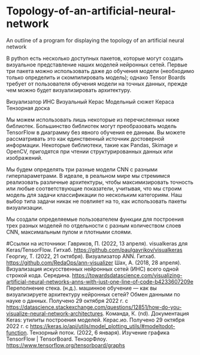 # Topology-of-an-artificial-neural-network
An outline of a program for displaying the topology of an artificial neural network

В python есть несколько доступных пакетов, которые могут создать визуальное представление наших моделей нейронных сетей. 
Первые три пакета можно использовать даже до обучения модели (необходимо только определить и скомпилировать модель); 
однако Tensor Boards требует от пользователя обучения модели на точных данных, прежде чем можно будет визуализировать архитектуру.

Визуализатор ИНС
Визуальный Керас
Модельный сюжет Кераса
Тензорная доска

Мы можем использовать лишь некоторые из перечисленных ниже библиотек. 
Большинство библиотек могут преобразовать модель TensorFlow в диаграмму 
без явного обучения ее данным. Вы можете рассматривать это как единственный 
источник достоверной информации. Некоторые библиотеки, такие как Pandas, Skimage и OpenCV, 
пригодятся при чтении структурированных данных или изображений.

Мы будем определять три разные модели CNN с разными гиперпараметрами. 
В идеале, в реальном мире мы стремимся реализовать различные архитектуры, 
чтобы максимизировать точность или любые соответствующие показатели, учитывая, 
что мы строим модель для задачи классификации по нескольким категориям. 
Наш выбор типа задачи никак не повлияет на то, как использовать пакеты визуализации.

Мы создали определяемые пользователем функции для построения трех разных моделей по 
отдельности с разным количеством слоев CNN, максимальным пулом и плотными слоями.

#Ссылки на источники:
Гавриков, П. (2022, 13 апреля). visualkeras для Keras/TensorFlow. Гитхаб. https://github.com/paulgavrikov/visualkeras
Георгиу, Т. (2022, 21 октября). Визуализатор ANN. Гитхаб. https://github.com/RedaOps/ann-visualizer
Шах, А. (2018, 28 апреля). Визуализация искусственных нейронных сетей (ИНС) всего одной строкой кода. Середина. https://towardsdatascience.com/visualizing-artificial-neural-networks-anns-with-just-one-line-of-code-b4233607209e
Переполнение стека. (н.д.). машинное обучение — как вы визуализируете архитектуру нейронных сетей? Обмен данными по науке о данных. Получено 29 октября 2022 г. с https://datascience.stackexchange.com/questions/12851/how-do-you-visualize-neural-network-architectures.
Команда, К. (nd). Документация Keras: утилиты построения моделей. Керас.ио. Получено 29 октября 2022 г. с https://keras.io/api/utils/model_plotting_utils/#modeltodot-function.
Тензорный поток. (2022, 6 января). Изучение графика TensorFlow | TensorBoard. ТензорФлоу. https://www.tensorflow.org/tensorboard/graphs
